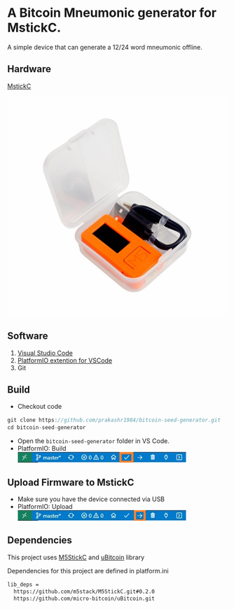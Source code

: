 # A Bitcoin Mneumonic generator for MstickC.

A simple device that can generate a 12/24 word mneumonic offline.

## Hardware

[MstickC](https://m5stack.com/products/stick-c?variant=17203451265114)

![MstickC](https://raw.githubusercontent.com/prakashr1984/bitcoin-seed-generator/master/docs/images/m5stick.jpg)

## Software

1. [Visual Studio Code](https://code.visualstudio.com/)
2. [PlatformIO extention for VSCode](https://platformio.org/install/ide?install=vscode)
3. Git

## Build

- Checkout code

```javascript
git clone https://github.com/prakashr1984/bitcoin-seed-generator.git
cd bitcoin-seed-generator
```

- Open the `bitcoin-seed-generator` folder in VS Code.
- PlatformIO: Build
  ![Build](https://raw.githubusercontent.com/prakashr1984/bitcoin-seed-generator/master/docs/images/verify.jpg)

## Upload Firmware to MstickC

- Make sure you have the device connected via USB
- PlatformIO: Upload
  ![Build](https://raw.githubusercontent.com/prakashr1984/bitcoin-seed-generator/master/docs/images/Upload.jpg)

## Dependencies

This project uses [M5StickC](https://github.com/m5stack/M5StickC#0.2.0) and [uBitcoin](https://github.com/micro-bitcoin/uBitcoin) library

Dependencies for this project are defined in platform.ini

```
lib_deps =
  https://github.com/m5stack/M5StickC.git#0.2.0
  https://github.com/micro-bitcoin/uBitcoin.git
```
